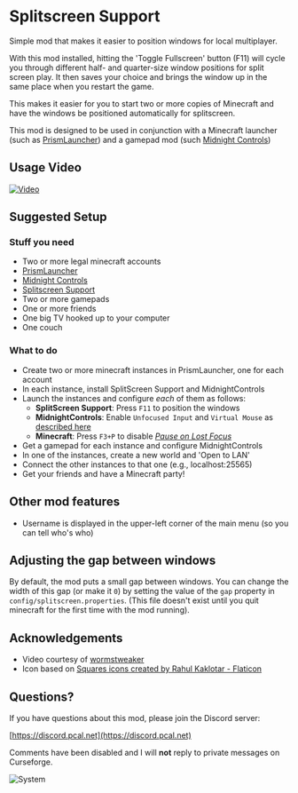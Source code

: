 # Splitscreen Support

Simple mod that makes it easier to position windows for local multiplayer.

With this mod installed, hitting the 'Toggle Fullscreen' button (F11) will cycle you through different half- and quarter-size
window positions for split screen play.  It then saves your choice and brings the window up in the same place when you
restart the game. 

This makes it easier for you to start two or more copies of Minecraft and have the windows be positioned automatically 
for splitscreen.

This mod is designed to be used in conjunction with a Minecraft launcher (such as [PrismLauncher](https://prismlauncher.org/)) and
a gamepad mod (such [Midnight Controls](https://modrinth.com/mod/midnightcontrols))

## Usage Video

[![Video](https://github.com/pcal43/splitscreen/blob/pcal/readme-updates/etc/movie-thumb.png?raw=true)](https://youtu.be/QtsTT2dEED0)

## Suggested Setup 

### Stuff you need
* Two or more legal minecraft accounts
* [PrismLauncher](https://prismlauncher.org/)
* [Midnight Controls](https://modrinth.com/mod/midnightcontrols)
* [Splitscreen Support](https://modrinth.com/mod/splitscreen)
* Two or more gamepads
* One or more friends
* One big TV hooked up to your computer
* One couch

### What to do
* Create two or more minecraft instances in PrismLauncher, one for each account
* In each instance, install SplitScreen Support and MidnightControls
* Launch the instances and configure _each_ of them as follows:
  * **SplitScreen Support**: Press `F11` to position the windows
  * **MidnightControls**: Enable `Unfocused Input` and `Virtual Mouse` as [described here](https://www.midnightdust.eu/wiki/midnightcontrols/)
  * **Minecraft**: Press `F3+P` to disable [_Pause on Lost Focus_](https://minecraft.wiki/w/Debug_hotkey)
* Get a gamepad for each instance and configure MidnightControls
* In one of the instances, create a new world and 'Open to LAN'
* Connect the other instances to that one (e.g., localhost:25565)
* Get your friends and have a Minecraft party!

## Other mod features
* Username is displayed in the upper-left corner of the main menu (so you can tell who's who)

## Adjusting the gap between windows
By default, the mod puts a small gap between windows.  You can change the width of this gap
(or make it `0`) by setting the value of the `gap` property in `config/splitscreen.properties`.
(This file doesn't exist until you quit minecraft for the first time with the mod running).

## Acknowledgements
* Video courtesy of [wormstweaker](https://www.youtube.com/@WORMSTweaker)
* Icon based on [Squares icons created by Rahul Kaklotar - Flaticon](https://www.flaticon.com/free-icons/squares)

## Questions?

If you have questions about this mod, please join the Discord server:

[https://discord.pcal.net](https://discord.pcal.net)

Comments have been disabled and I will **not** reply to private messages on Curseforge.

![System](https://github.com/pcal43/splitscreen/blob/main/etc/screenshot-0.png?raw=true)
